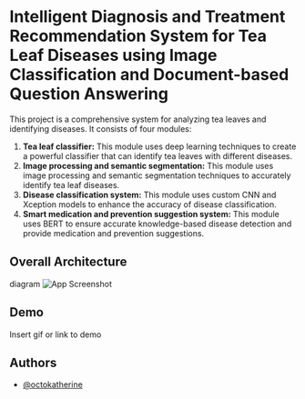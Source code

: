 
# Intelligent Diagnosis and Treatment Recommendation System for Tea Leaf Diseases using Image Classification and Document-based Question Answering


This project is a comprehensive system for analyzing tea leaves and identifying diseases. It consists of four modules:

1. **Tea leaf classifier:** This module uses deep learning techniques to create a powerful classifier that can identify tea leaves with different diseases.
2. **Image processing and semantic segmentation:** This module uses image processing and semantic segmentation techniques to accurately identify tea leaf diseases.
3. **Disease classification system:** This module uses custom CNN and Xception models to enhance the accuracy of disease classification.
4. **Smart medication and prevention suggestion system:** This module uses BERT to ensure accurate knowledge-based disease detection and provide medication and prevention suggestions.

## Overall Architecture

diagram
![App Screenshot](https://via.placeholder.com/468x300?text=App+Screenshot+Here)


## Demo

Insert gif or link to demo


## Authors

- [@octokatherine](https://www.github.com/octokatherine)

